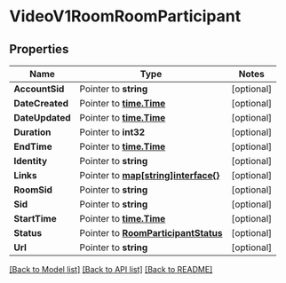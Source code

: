 # VideoV1RoomRoomParticipant

## Properties
Name | Type | Notes
------------ | ------------- | -------------
**AccountSid** | Pointer to **string** | [optional] 
**DateCreated** | Pointer to [**time.Time**](time.Time.md) | [optional] 
**DateUpdated** | Pointer to [**time.Time**](time.Time.md) | [optional] 
**Duration** | Pointer to **int32** | [optional] 
**EndTime** | Pointer to [**time.Time**](time.Time.md) | [optional] 
**Identity** | Pointer to **string** | [optional] 
**Links** | Pointer to [**map[string]interface{}**](.md) | [optional] 
**RoomSid** | Pointer to **string** | [optional] 
**Sid** | Pointer to **string** | [optional] 
**StartTime** | Pointer to [**time.Time**](time.Time.md) | [optional] 
**Status** | Pointer to [**RoomParticipantStatus**](room_participant_status.md) | [optional] 
**Url** | Pointer to **string** | [optional] 

[[Back to Model list]](../README.md#documentation-for-models) [[Back to API list]](../README.md#documentation-for-api-endpoints) [[Back to README]](../README.md)


